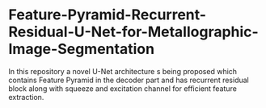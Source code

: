 # Feature-Pyramid-Recurrent-Residual-U-Net-for-Metallographic-Image-Segmentation
In this repository a novel U-Net architecture s being proposed which contains Feature Pyramid in the decoder part and has recurrent residual block along with squeeze and excitation channel for efficient feature extraction.
